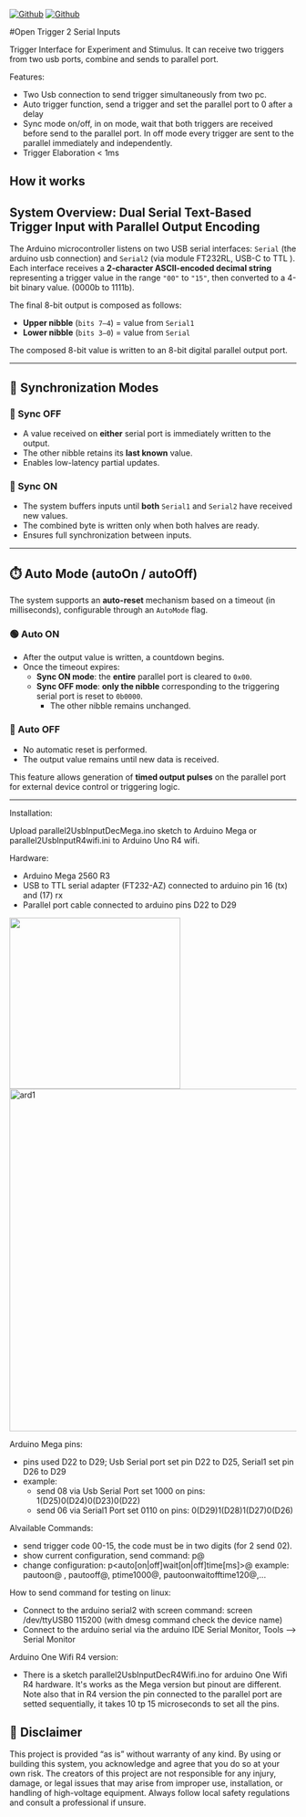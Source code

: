 [![Github](https://img.shields.io/badge/Version_1.0-blue)](https://github.com/labdipsco/open-trigger-2input)
[![Github](https://img.shields.io/badge/GNU_General_Public_License-orange)](https://github.com/labdipsco/open-trigger-2input)

#Open Trigger 2 Serial Inputs 

Trigger Interface for Experiment and Stimulus.  It can receive two triggers from two usb ports, combine and sends to parallel port. 

Features:
 - Two Usb connection to send trigger simultaneously from two pc.
 - Auto trigger function, send a trigger and set the parallel port to 0 after a delay
 - Sync mode on/off, in on mode, wait that both triggers are received before send to the parallel port. In off mode every trigger are sent to the parallel immediately and independently.
 - Trigger Elaboration < 1ms

## How it works

## System Overview: Dual Serial Text-Based Trigger Input with Parallel Output Encoding

The Arduino microcontroller listens on two USB serial interfaces: `Serial` (the arduino usb connection) and `Serial2` (via  module FT232RL,  USB-C to TTL ).  
Each interface receives a **2-character ASCII-encoded decimal string** representing a trigger value in the range `"00"` to `"15"`, then converted to a 4-bit binary value. (0000b to 1111b).  

The final 8-bit output is composed as follows:

- **Upper nibble** (`bits 7–4`) = value from `Serial1`  
- **Lower nibble** (`bits 3–0`) = value from `Serial`  

The composed 8-bit value is written to an 8-bit digital parallel output port.

---

## 🔁 Synchronization Modes

### 🔹 Sync OFF
- A value received on **either** serial port is immediately written to the output.
- The other nibble retains its **last known** value.
- Enables low-latency partial updates.

### 🔸 Sync ON
- The system buffers inputs until **both** `Serial1` and `Serial2` have received new values.
- The combined byte is written only when both halves are ready.
- Ensures full synchronization between inputs.

---

## ⏱️ Auto Mode (autoOn / autoOff)

The system supports an **auto-reset** mechanism based on a timeout (in milliseconds), configurable through an `AutoMode` flag.

### 🟢 Auto ON
- After the output value is written, a countdown begins.
- Once the timeout expires:
  - **Sync ON mode**: the **entire** parallel port is cleared to `0x00`.
  - **Sync OFF mode**: **only the nibble** corresponding to the triggering serial port is reset to `0b0000`.
    - The other nibble remains unchanged.

### 🔴 Auto OFF
- No automatic reset is performed.
- The output value remains until new data is received.

This feature allows generation of **timed output pulses** on the parallel port for external device control or triggering logic.

---



Installation:

Upload parallel2UsbInputDecMega.ino sketch to Arduino Mega or parallel2UsbInputR4wifi.ini to Arduino Uno R4 wifi.

Hardware:
- Arduino Mega 2560 R3
- USB to TTL serial adapter (FT232-AZ) connected to arduino pin 16 (tx) and (17) rx
- Parallel port cable connected to arduino pins D22 to D29

<img src="https://github.com/user-attachments/assets/7cb8b0bf-258f-4f8e-a3a4-b13eee1292fd" width="300">

<img width="600"  alt="ard1" src="https://github.com/user-attachments/assets/359c86e6-f563-4f6f-88e3-5805c24531b5" />

Arduino Mega pins:
 - pins used D22 to D29; Usb Serial port  set pin D22 to D25, Serial1 set pin D26 to D29
 - example:
   - send 08 via Usb Serial Port set 1000 on pins: 1(D25)0(D24)0(D23)0(D22)
   - send 06 via Serial1 Port set 0110 on pins: 0(D29)1(D28)1(D27)0(D26)
   

Alvailable Commands:
- send trigger code 00-15, the code must be in two digits (for 2 send 02).
- show current configuration, send command: p@
- change configuration: p<auto[on|off]wait[on|off]time[ms]>@  example: pautoon@ , pautooff@, ptime1000@, pautoonwaitofftime120@,...

How to send command for testing on linux:
- Connect to the arduino serial2 with screen command: screen /dev/ttyUSB0 115200 (with dmesg command check the device name)
- Connect to the arduino serial via the arduino IDE Serial Monitor, Tools --> Serial Monitor



Arduino One Wifi R4 version:
- There is a sketch parallel2UsbInputDecR4Wifi.ino for arduino One Wifi R4 hardware. It's works as the Mega version but pinout are different. Note also that in R4 version the pin connected to the parallel port are setted sequentially, it takes 10 tp 15 microseconds to set all the pins.

## 📢 Disclaimer

This project is provided “as is” without warranty of any kind. By using or building this system, you acknowledge and agree that you do so at your own risk. The creators of this project are not responsible for any injury, damage, or legal issues that may arise from improper use, installation, or handling of high-voltage equipment. Always follow local safety regulations and consult a professional if unsure.









